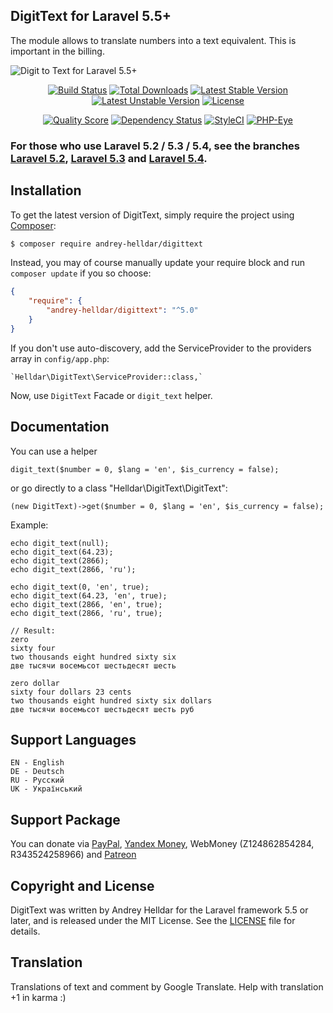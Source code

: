 ## DigitText for Laravel 5.5+

The module allows to translate numbers into a text equivalent. This is important in the billing.

![Digit to Text for Laravel 5.5+](https://cloud.githubusercontent.com/assets/10347617/21897789/f51aed2c-d92d-11e6-9f86-de24d148c0ca.jpg)

<p align="center">
<a href="https://travis-ci.org/andrey-helldar/DigitText"><img src="https://travis-ci.org/andrey-helldar/DigitText.svg?branch=master&style=flat-square" alt="Build Status" /></a>
<a href="https://packagist.org/packages/andrey-helldar/DigitText"><img src="https://img.shields.io/packagist/dt/andrey-helldar/DigitText.svg?style=flat-square" alt="Total Downloads" /></a>
<a href="https://packagist.org/packages/andrey-helldar/DigitText"><img src="https://poser.pugx.org/andrey-helldar/DigitText/v/stable?format=flat-square" alt="Latest Stable Version" /></a>
<a href="https://packagist.org/packages/andrey-helldar/DigitText"><img src="https://poser.pugx.org/andrey-helldar/DigitText/v/unstable?format=flat-square" alt="Latest Unstable Version" /></a>
<a href="https://github.com/andrey-helldar/DigitText"><img src="https://poser.pugx.org/andrey-helldar/DigitText/license?format=flat-square" alt="License" /></a>
</p>


<p align="center">
<a href="https://github.com/andrey-helldar/DigitText"><img src="https://img.shields.io/scrutinizer/g/andrey-helldar/DigitText.svg?style=flat-square" alt="Quality Score" /></a>
<a href="https://www.versioneye.com/php/andrey-helldar:DigitText/dev-master"><img src="https://www.versioneye.com/php/andrey-helldar:DigitText/dev-master/badge?style=flat-square" alt="Dependency Status" /></a>
<a href="https://styleci.io/repos/45746985"><img src="https://styleci.io/repos/45746985/shield" alt="StyleCI" /></a>
<a href="https://php-eye.com/package/andrey-helldar/DigitText"><img src="https://php-eye.com/badge/andrey-helldar/DigitText/tested.svg?style=flat" alt="PHP-Eye" /></a>
</p>

### For those who use Laravel 5.2 / 5.3 / 5.4, see the branches [Laravel 5.2](https://github.com/andrey-helldar/DigitText/tree/Laravel_5.2), [Laravel 5.3](https://github.com/andrey-helldar/DigitText/tree/Laravel_5.3) and [Laravel 5.4](https://github.com/andrey-helldar/DigitText/tree/Laravel_5.4).

## Installation

To get the latest version of DigitText, simply require the project using [Composer](https://getcomposer.org/):

```bash
$ composer require andrey-helldar/digittext
```

Instead, you may of course manually update your require block and run `composer update` if you so choose:

```json
{
    "require": {
        "andrey-helldar/digittext": "^5.0"
    }
}
```

If you don't use auto-discovery, add the ServiceProvider to the providers array in `config/app.php`:

    `Helldar\DigitText\ServiceProvider::class,`

Now, use `DigitText` Facade or `digit_text` helper.


## Documentation

You can use a helper

    digit_text($number = 0, $lang = 'en', $is_currency = false);

or go directly to a class "Helldar\DigitText\DigitText":

    (new DigitText)->get($number = 0, $lang = 'en', $is_currency = false);

Example:

    echo digit_text(null);
    echo digit_text(64.23);
    echo digit_text(2866);
    echo digit_text(2866, 'ru');

    echo digit_text(0, 'en', true);
    echo digit_text(64.23, 'en', true);
    echo digit_text(2866, 'en', true);
    echo digit_text(2866, 'ru', true);

    // Result:
    zero
    sixty four
    two thousands eight hundred sixty six
    две тысячи восемьсот шестьдесят шесть

    zero dollar
    sixty four dollars 23 cents
    two thousands eight hundred sixty six dollars
    две тысячи восемьсот шестьдесят шесть руб

## Support Languages

    EN - English
    DE - Deutsch
    RU - Русский
    UK - Український


## Support Package

You can donate via [PayPal](https://www.paypal.com/cgi-bin/webscr?cmd=_s-xclick&hosted_button_id=94B8LCPAPJ5VG), [Yandex Money](https://money.yandex.ru/quickpay/shop-widget?account=410012608840929&quickpay=shop&payment-type-choice=on&mobile-payment-type-choice=on&writer=seller&targets=Andrey+Helldar%3A+Open+Source+Projects&targets-hint=&default-sum=&button-text=04&mail=on&successURL=), WebMoney (Z124862854284, R343524258966) and [Patreon](https://www.patreon.com/helldar)

## Copyright and License

DigitText was written by Andrey Helldar for the Laravel framework 5.5 or later, and is released under the MIT License. See the [LICENSE](LICENSE) file for details.

## Translation

Translations of text and comment by Google Translate. Help with translation +1 in karma :)
